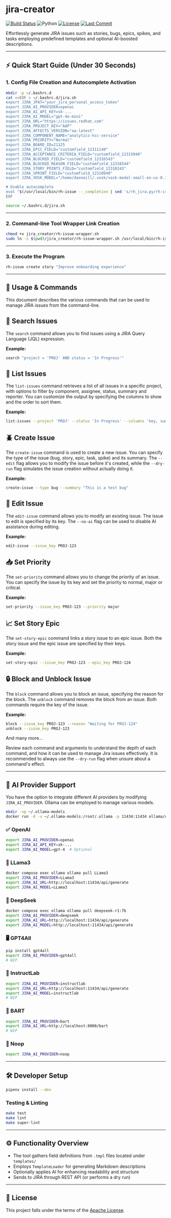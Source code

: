 # jira-creator

[![Build Status](https://github.com/dmzoneill/jira-creator/actions/workflows/main.yml/badge.svg)](https://github.com/dmzoneill/jira-creator/actions/workflows/main.yml)
![Python](https://img.shields.io/badge/python-3.8%2B-blue)
[![License](https://img.shields.io/github/license/dmzoneill/jira-creator.svg)](https://github.com/dmzoneill/jira-creator/blob/main/LICENSE)
[![Last Commit](https://img.shields.io/github/last-commit/dmzoneill/jira-creator.svg)](https://github.com/dmzoneill/jira-creator/commits/main)

Effortlessly generate JIRA issues such as stories, bugs, epics, spikes, and tasks employing predefined templates and optional AI-boosted descriptions.

---

## ⚡ Quick Start Guide (Under 30 Seconds)

### 1. Config File Creation and Autocomplete Activation

```bash
mkdir -p ~/.bashrc.d
cat <<EOF > ~/.bashrc.d/jira.sh
export JIRA_JPAT="your_jira_personal_access_token"
export JIRA_AI_PROVIDER=openai
export JIRA_AI_API_KEY=sk-...
export JIRA_AI_MODEL="gpt-4o-mini"
export JIRA_URL="https://issues.redhat.com"
export JIRA_PROJECT_KEY="AAP"
export JIRA_AFFECTS_VERSION="aa-latest"
export JIRA_COMPONENT_NAME="analytics-hcc-service"
export JIRA_PRIORITY="Normal"
export JIRA_BOARD_ID=21125
export JIRA_EPIC_FIELD="customfield_12311140"
export JIRA_ACCEPTANCE_CRITERIA_FIELD="customfield_12315940"
export JIRA_BLOCKED_FIELD="customfield_12316543"
export JIRA_BLOCKED_REASON_FIELD="customfield_12316544"
export JIRA_STORY_POINTS_FIELD="customfield_12310243"
export JIRA_SPRINT_FIELD="customfield_12310940"
export JIRA_VOSK_MODEL="/home/daoneill/.vosk/vosk-model-small-en-us-0.15"

# Enable autocomplete
eval "$(/usr/local/bin/rh-issue --_completion | sed 's/rh_jira.py/rh-issue/')"
EOF

source ~/.bashrc.d/jira.sh
```

---

### 2. Command-line Tool Wrapper Link Creation

```bash
chmod +x jira_creator/rh-issue-wrapper.sh
sudo ln -s $(pwd)/jira_creator/rh-issue-wrapper.sh /usr/local/bin/rh-issue
```

---

### 3. Execute the Program

```bash
rh-issue create story "Improve onboarding experience"
```

---

## 🧪 Usage & Commands

This document describes the various commands that can be used to manage JIRA issues from the command-line.

## :mag_right: Search Issues

The `search` command allows you to find issues using a JIRA Query Language (JQL) expression.

**Example:**

```bash
search "project = 'PROJ' AND status = 'In Progress'"
```

## :page_with_curl: List Issues

The `list-issues` command retrieves a list of all issues in a specific project, with options to filter by component, assignee, status, summary and reporter. You can customize the output by specifying the columns to show and the order to sort them.

**Example:**

```bash
list-issues --project 'PROJ' --status 'In Progress' --columns 'key, summary, status' --sort 'key'
```

## :beetle: Create Issue

The `create-issue` command is used to create a new issue. You can specify the type of the issue (bug, story, epic, task, spike) and its summary. The `--edit` flag allows you to modify the issue before it's created, while the `--dry-run` flag simulates the issue creation without actually doing it.

**Example:**

```bash
create-issue --type bug --summary "This is a test bug"
```

## :pencil: Edit Issue

The `edit-issue` command allows you to modify an existing issue. The issue to edit is specified by its key. The `--no-ai` flag can be used to disable AI assistance during editing.

**Example:**

```bash
edit-issue --issue_key PROJ-123
```

## :inbox_tray: Set Priority

The `set-priority` command allows you to change the priority of an issue. You can specify the issue by its key and set the priority to normal, major or critical.

**Example:**

```bash
set-priority --issue_key PROJ-123 --priority major
```

## :chart_with_upwards_trend: Set Story Epic

The `set-story-epic` command links a story issue to an epic issue. Both the story issue and the epic issue are specified by their keys.

**Example:**

```bash
set-story-epic --issue_key PROJ-123 --epic_key PROJ-124
```

## :lock: Block and Unblock Issue

The `block` command allows you to block an issue, specifying the reason for the block. The `unblock` command removes the block from an issue. Both commands require the key of the issue.

**Example:**

```bash
block --issue_key PROJ-123 --reason "Waiting for PROJ-124"
unblock --issue_key PROJ-123
```

And many more...

Review each command and arguments to understand the depth of each command, and how it can be used to manage Jira issues effectively. It is recommended to always use the `--dry-run` flag when unsure about a command's effect.

---

## 🤖 AI Provider Support

You have the option to integrate different AI providers by modifying `JIRA_AI_PROVIDER`. Ollama can be employed to manage various models.

```bash
mkdir -vp ~/.ollama-models
docker run -d -v ~/.ollama-models:/root/.ollama -p 11434:11434 ollama/ollama
```

### ✅ OpenAI

```bash
export JIRA_AI_PROVIDER=openai
export JIRA_AI_API_KEY=sk-...
export JIRA_AI_MODEL=gpt-4  # Optional
```

### 🦙 LLama3

```bash
docker compose exec ollama ollama pull LLama3
export JIRA_AI_PROVIDER=LLama3
export JIRA_AI_URL=http://localhost:11434/api/generate
export JIRA_AI_MODEL=LLama3
```

### 🧠 DeepSeek

```bash
docker compose exec ollama ollama pull deepseek-r1:7b
export JIRA_AI_PROVIDER=deepseek
export JIRA_AI_URL=http://localhost:11434/api/generate
export JIRA_AI_MODEL=http://localhost:11434/api/generate
```

### 🖥 GPT4All

```bash
pip install gpt4all
export JIRA_AI_PROVIDER=gpt4all
# WIP
```

### 🧪 InstructLab

```bash
export JIRA_AI_PROVIDER=instructlab
export JIRA_AI_URL=http://localhost:11434/api/generate
export JIRA_AI_MODEL=instructlab
# WIP
```

### 🧠 BART

```bash
export JIRA_AI_PROVIDER=bart
export JIRA_AI_URL=http://localhost:8000/bart
# WIP
```

### 🪫 Noop

```bash
export JIRA_AI_PROVIDER=noop
```

---

## 🛠 Developer Setup

```bash
pipenv install --dev
```

### Testing & Linting

```bash
make test
make lint
make super-lint
```

---

## ⚙️ Functionality Overview

- The tool gathers field definitions from `.tmpl` files located under `templates/`
- Employs `TemplateLoader` for generating Markdown descriptions
- Optionally applies AI for enhancing readability and structure
- Sends to JIRA through REST API (or performs a dry run)

---

## 📜 License

This project falls under the terms of the [Apache License](./LICENSE).